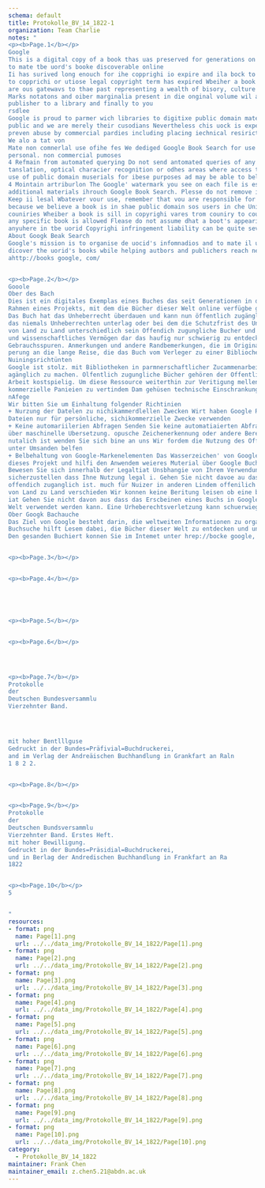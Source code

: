 ```yaml
---
schema: default  
title: Protokolle_BV_14_1822-1
organization: Team Charlie 
notes: "
<p><b>Page.1</b></p>
Google
This is a digital copy of a book thas uas preserved for generations on library shaelves before it was carefully scanned by Google as par of a projeci
to mate tbe uord's booke discoverable online
Ii has surived long enouch for ihe copprighi io expire and ila bock to enter die public domain A public domain book is one that was pever subjeci
to copprichi or utiose legal copyright term has expired Wbeiher a book is in che public domain may vary couniry to couniry Publie domain boots
are ous gatewavs to thae past representing a wealth of bisory, culture and knouledae thar's ofien difficuli to discover
Marks notatons and oiber marginalia present in die onginal volume wil appear in ius file a reminder of dis bock 's lons soumey from te
publisher to a library and finally to you
rsdlee
Google is proud to parmer wich libraries to digitixe public domain materials and make them widely accessible Publie domain books beloog to te
public and we are merely their cusodians Nevertheless chis uock is expensive, so in order to keep providing ibis resoure, we bave taten seps to
preven abuse by commercial pardies including placing iechnical resirictions on automued querying
We alo a tat von
Mate non comnerlal use ofihe fes We dediged Google Book Search for use by individuals and we request chat vou use dhese files for
personal. non commercial pumoses
4 Refmain from automated querying Do not send antomated queries of any sort io Google's sydem Il yon are conducting research on machine
tanslation, optical characier recognition or odhes areas where access to a large amoun of text is helpful, please contact us We encourace the
use of public domain muserials for ibese purposes ad may be able to belp
4 Mointain artriburlon The Google' watermark you see on each file is essential fot informing people about this project and helping ibem find
additional materials ihrouch Google Book Search. Plesse do not remove it
Keep ii lesal Wbatever vour use, remember that vou are responsible for ensuring tat whal vou are doing is legal. Do not assume thut lus
because we believe a book is in shae public domain sos users in che Uniied States, tut ibe woct is dleo in the public domain for users in ocer
couniries Wheiber a book is sill in copyrighi vares trom couniry to countiy, und us can't offer guidance on wbeiher any specific use of
any specific book is allowed Flease do not assume dhat a boot's appearince in Google Boot Seach means it can be used in any manner
anyuhere in tbe uorid Copyrighi infringement liability can be quite severe
About Googk Beak Search
Google's mission is to organise de uocid's infomnadios and to mate il universally accesible and useful Google Book Search helps readen
dicover the uorid's books wbile helping autbors and publichers reach neu audiences Vou can search througb dhe full iexi of ihis book on the ueb
ahttp://books google, com/


<p><b>Page.2</b></p>
Gooole
Ober des Bach
Dies ist ein digitales Exemplas eines Buches das seit Generationen in den Regalen der Bibliotheken aufbewahrt wurde bevor es von Google im
Rahmen eines Projekts, mit dem die Bücher dieser Welt online verfügbe gemacht werden sollen sorgfalug gescannt wurde
Das Buch hat das Unheberrecht überdauen und kann nun öffentlich zugänglich gemach werden Ein öffendlich zugängliches Buch ist ein Buch,
das niemals Unheberrechten unterlag oder bei dem die Schutzfrist des Uneberrechts abgelaufen ist Ob ein Buch öffendich zugänglich ist kann
von Land zu Land unterschiedlich sein Offendich zugungliche Bucher und unser Tos zus Vergangenheit und stellen ein geschichiliches kultuselles
und wissenschaftliches Vermögen dar das haufig nur schwierig zu entdecken ist
Gebrauchsspuren. Anmerkungen und andere Randbemerkungen, die im Originalband endhalten sind. finden sich auch in dieser Datei - eine Ern
perung an die lange Reise, die das Buch vom Verleger zu einer Bibliochek und welter zu Ihnen hinter sich gebracha hat
Nuiningsrichtünten
Google ist stolz. mit Bibliotheken in parmnerschaftlicher Zucammenarbeit offendich zugungliches Material zu digitalisieren und einer breiten Masse
agänglich zu machen. Olfentlich zugungliche Bücher gehören der Offentlichkeit, und wir sind nur ihre Huter. Nichisdenotrotz ist diese
Arbeit kostspielig. Um diese Ressource weiterthin zur Veritigung mellen zu konnen, haben wir Schritte unternommen um den Misbrauch duch
kommerzielle Panieien zu vertindem Dam gehüsen technische Einschrankungen für auom
nAfege
Wir bitten Sie um Einhaltung folgender Richtinien
+ Nurzung der Datelen zu nichikammerdlellen Zwecken Wirt haben Google Ruchauche für Endanwender konzipiert und mochten das Sie diese
Dateien nur für persönliche, sichikommerzielle Zwecke verwenden
+ Keine automariilerien Abfragen Senden Sie keine automatiaierten Abfragen irgendwelcber Art an das Google Sysem Wenn Sie Recherchen
über maschinelle Ubersetzung. opusche Zeichenerkennung oder andere Bereiche durchführen, in denen der Zugang zu Text in großen Mengen
nutalich ist wenden Sie sich bine an uns Wir fordem die Nutzung des Offendich zugunglichen Materials für diese Zweche und können Ihnen
unter Umsanden belfen
+ Belbehaltung von Google-Markenelementen Das Wasserzeichen' von Google. das Sie in jeder Datei finden, is wichtig zur Information uber
dieses Projekt und hilfi den Anwendem weieres Muterial über Google Buchauche zu hoden Binte eotfernen Sie das Wasserzeichen niche
Bewesen Sie sich innerhalb der Legaltiat Unsbhangie von Ihrem Verwendungszueck missen Sie sich Ihrer Verantwortung bewusst sein
sicherzustellen dass Ihne Nutzung legal i. Gehen Sie nicht davoe au das ein Buch, das nach unserem Dafdchalten für Nuszer in des USA
offendich zuganglich ist. much für Nuizer in anderen Lindem offenilich zugunglich int Ob ein Buch noch dem Umeberrecht unterlegt ia
von Land zu Land verschieden Wir konnen keine Beritung leisen ob eine besummte Nutzung eines besimmten Buches geseglich zulassis
iat Gehen Sie nicht davon aus dass das Erscbeinen eines Buchs in Google Buchsuche bedeutet, dass es in jeder Form und uberall auf der
Welt verwendet werden kann. Eine Urheberechtsverletzung kann schuerwiegende Folgen haben
Ober Googk Bachauche
Das Ziel von Google besteht darin, die weltweiten Informationen zu organisieren und allgemein nutzbas und zugänglich zu machen Google
Buchsuche hilft Lesem dabei, die Bücher dieser Welt zu entdecken und untersilizt Autoren und Verleger dabei. neue Zieleruppen zu erreichen
Den gesanden Buchiert konnen Sie im Intemet unter hrep://bocke google, com durchsuchen


<p><b>Page.3</b></p>


<p><b>Page.4</b></p>





<p><b>Page.5</b></p>


<p><b>Page.6</b></p>




<p><b>Page.7</b></p>
Protokolle
der
Deutschen Bundesversammlu
Vierzehnter Band.




mit hoher Bentlllguse
Gedruckt in der Bundes=Präfivial=Buchdruckerei,
and im Verlag der Andreäischen Buchhandlung in Grankfart an Raln
1 8 2 2.


<p><b>Page.8</b></p>


<p><b>Page.9</b></p>
Protokolle
der
Deutschen Bundsversammlu
Vierzehnter Band. Erstes Heft.
mit hoher Bewilligung.
Gedruckt in der Bundes=Präsidial=Buchdruckerei,
und in Berlag der Andredischen Buchhandlung in Frankfart an Ra
1822


<p><b>Page.10</b></p>
5


"
resources: 
- format: png 
  name: Page[1].png 
  url: ../../data_img/Protokolle_BV_14_1822/Page[1].png 
- format: png 
  name: Page[2].png 
  url: ../../data_img/Protokolle_BV_14_1822/Page[2].png 
- format: png 
  name: Page[3].png 
  url: ../../data_img/Protokolle_BV_14_1822/Page[3].png 
- format: png 
  name: Page[4].png 
  url: ../../data_img/Protokolle_BV_14_1822/Page[4].png 
- format: png 
  name: Page[5].png 
  url: ../../data_img/Protokolle_BV_14_1822/Page[5].png 
- format: png 
  name: Page[6].png 
  url: ../../data_img/Protokolle_BV_14_1822/Page[6].png 
- format: png 
  name: Page[7].png 
  url: ../../data_img/Protokolle_BV_14_1822/Page[7].png 
- format: png 
  name: Page[8].png 
  url: ../../data_img/Protokolle_BV_14_1822/Page[8].png 
- format: png 
  name: Page[9].png 
  url: ../../data_img/Protokolle_BV_14_1822/Page[9].png 
- format: png 
  name: Page[10].png 
  url: ../../data_img/Protokolle_BV_14_1822/Page[10].png 
category: 
  - Protokolle_BV_14_1822 
maintainer: Frank Chen 
maintainer_email: z.chen5.21@abdn.ac.uk 
--- 
```

